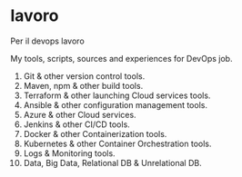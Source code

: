 # lavoro
Per il devops lavoro

My tools, scripts, sources and experiences for DevOps job.

1. Git & other version control tools.
2. Maven, npm & other build tools.
3. Terraform & other launching Cloud services tools.
4. Ansible & other configuration management tools.
5. Azure & other Cloud services.
6. Jenkins & other CI/CD tools.
7. Docker & other Containerization tools.
8. Kubernetes & other Container Orchestration tools.
9. Logs & Monitoring tools.
10. Data, Big Data, Relational DB & Unrelational DB.

